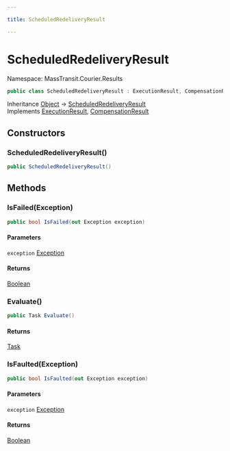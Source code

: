 ```yaml
---

title: ScheduledRedeliveryResult

---
```


# ScheduledRedeliveryResult

Namespace: MassTransit.Courier.Results

```csharp
public class ScheduledRedeliveryResult : ExecutionResult, CompensationResult
```

Inheritance [Object](https://learn.microsoft.com/en-us/dotnet/api/system.object) → [ScheduledRedeliveryResult](../masstransit-courier-results/scheduledredeliveryresult)<br/>
Implements [ExecutionResult](../../masstransit-abstractions/masstransit/executionresult), [CompensationResult](../../masstransit-abstractions/masstransit/compensationresult)

## Constructors

### **ScheduledRedeliveryResult()**

```csharp
public ScheduledRedeliveryResult()
```

## Methods

### **IsFailed(Exception)**

```csharp
public bool IsFailed(out Exception exception)
```

#### Parameters

`exception` [Exception](https://learn.microsoft.com/en-us/dotnet/api/system.exception)<br/>

#### Returns

[Boolean](https://learn.microsoft.com/en-us/dotnet/api/system.boolean)<br/>

### **Evaluate()**

```csharp
public Task Evaluate()
```

#### Returns

[Task](https://learn.microsoft.com/en-us/dotnet/api/system.threading.tasks.task)<br/>

### **IsFaulted(Exception)**

```csharp
public bool IsFaulted(out Exception exception)
```

#### Parameters

`exception` [Exception](https://learn.microsoft.com/en-us/dotnet/api/system.exception)<br/>

#### Returns

[Boolean](https://learn.microsoft.com/en-us/dotnet/api/system.boolean)<br/>
